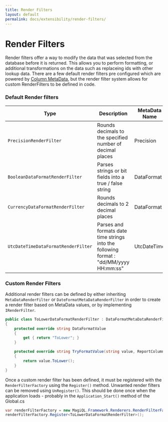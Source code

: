 ```yaml
---
title: Render Filters
layout: default
permalink: docs/extensibility/render-filters/
---
```


Render Filters
====

Render filters offer a way to modify the data that was selected from the database before it is returned. This allows you to perform formatting, or additional transformations on the data such as replaceing ids with other lookup data. There are a few default render filters pre configured which are powered by [Column MetaData](/docs/components/column-metadata/), but the render filter system allows for custom RenderFilters to be defined in code.

### Default Render filters

| Type | Description | MetaData Name | MetaData Value |  
| ---- | ----------- | ------------- | -------------- |  
|`PrecisionRenderFilter`| Rounds decimals to the specified number of decimal places | Precision | [int] number of decimal places |
|`BooleanDataFormatRenderFilter`| Parses strings or bit fields into a true / false string | DataFormat | "Boolean" (applies automatically to Boolean db columns) | 
|`CurrencyDataFormatRenderFilter`| Rounds decimals to 2 decimal places | DataFormat | "Currency" | 
|`UtcDateTimeDataFormatRenderFilter`| Parses and formats date time strings into the following format : "dd/MM/yyyy HH:mm:ss"  | UtcDateTime | n/a |


### Custom Render Filters

Additional render filters can be defined by either inheriting `MetaDataRenderFilter` or `DateFormatMetaDataRenderFilter` in order to create a render filter based on MetaData values, or by implementing `IRenderFilter`.

```csharp
public class ToLowerDataFormatRenderFilter : DataFormatMetaDataRenderFilter
{
    protected override string DataFormatValue
    {
        get { return "ToLower"; }
    }

    protected override string TryFormatValue(string value, ReportColumnMapping columnMapping, SearchResultRow row)
    {
        return value.ToLower();
    }
}
```

Once a custom render filter has been defined, it must be registered with the `RenderFilterFactory` using the `Register()` method. Unwanted render filters can be removed using `UnRegister()`. This should be done once when the application loads - probably in the `Application_Start()` method of the Global.cs

```csharp
var renderFilterFactory = new MagiQL.Framework.Renderers.RenderFilterFactory();
renderFilterFactory.Register<ToLowerDataFormatRenderFilter>();
```



